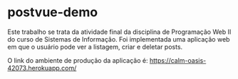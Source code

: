 # postvue-demo
Este trabalho se trata da atividade final da disciplina de Programação Web II do curso de Sistemas de Informação. Foi implementada uma aplicação web em que o usuário pode ver a listagem, criar e deletar posts.

O link do ambiente de produção da aplicação é: https://calm-oasis-42073.herokuapp.com/
